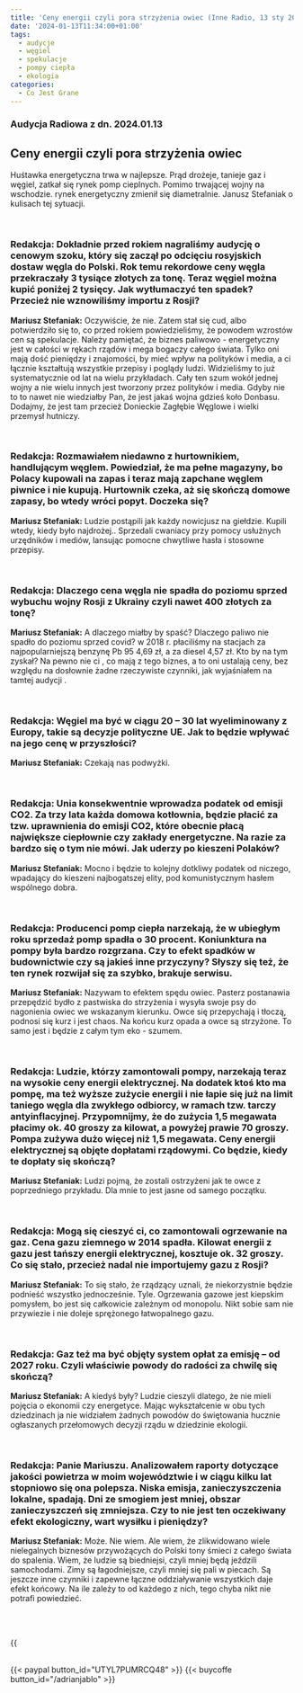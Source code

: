 ```yaml
---
title: 'Ceny energii czyli pora strzyżenia owiec (Inne Radio, 13 sty 2024)'
date: '2024-01-13T11:34:00+01:00'
tags:
  - audycje
  - węgiel
  - spekulacje
  - pompy ciepła
  - ekologia
categories:
  - Co Jest Grane
---
```

### Audycja Radiowa z dn. 2024.01.13

## Ceny energii czyli pora strzyżenia owiec

Huśtawka energetyczna trwa w najlepsze. Prąd drożeje, tanieje gaz i węgiel, zatkał się rynek pomp cieplnych. Pomimo trwającej wojny na wschodzie. rynek energetyczny zmienił się diametralnie. Janusz Stefaniak o kulisach tej sytuacji.
 
<br>
 
### Redakcja: Dokładnie przed rokiem nagraliśmy audycję o cenowym szoku, który się zaczął po odcięciu rosyjskich dostaw węgla do Polski. Rok temu rekordowe ceny węgla przekraczały 3 tysiące złotych za tonę. Teraz węgiel można kupić poniżej 2 tysięcy. Jak wytłumaczyć ten spadek? Przecież nie wznowiliśmy importu z Rosji?

**Mariusz Stefaniak:** Oczywiście, że nie. Zatem stał się cud, albo potwierdziło się to, co przed rokiem powiedzieliśmy, że powodem wzrostów cen są spekulacje. Należy pamiętać, że biznes paliwowo - energetyczny jest w całości w rękach rządów i mega bogaczy całego świata. Tylko oni mają dość pieniędzy i znajomości, by mieć wpływ na polityków i media, a ci łącznie kształtują wszystkie przepisy i poglądy ludzi. Widzieliśmy to już systematycznie od lat na wielu przykładach. Cały ten szum wokół jednej wojny a nie wielu innych jest tworzony przez polityków i media. Gdyby nie to to nawet nie wiedziałby Pan, że jest jakaś wojna gdzieś koło Donbasu. Dodajmy, że jest tam przecież Donieckie Zagłębie Węglowe i wielki przemysł hutniczy.
 
<br>
 
### Redakcja: Rozmawiałem niedawno z hurtownikiem, handlującym węglem. Powiedział, że ma pełne magazyny, bo Polacy kupowali na zapas i teraz mają zapchane węglem piwnice i nie kupują. Hurtownik czeka, aż się skończą domowe zapasy, bo wtedy wróci popyt. Doczeka się?

**Mariusz Stefaniak:** Ludzie postąpili jak każdy nowicjusz na giełdzie. Kupili wtedy, kiedy było najdrożej.. Sprzedali cwaniacy przy pomocy usłużnych urzędników i mediów, lansując pomocne chwytliwe hasła  i stosowne przepisy.
 
<br>
 
### Redakcja: Dlaczego cena węgla nie spadła do poziomu sprzed wybuchu wojny Rosji z Ukrainy czyli nawet 400 złotych za tonę?

**Mariusz Stefaniak:** A dlaczego miałby by spaść? Dlaczego paliwo nie spadło do poziomu sprzed covid? w 2018 r. płaciliśmy na stacjach za najpopularniejszą benzynę Pb 95 4,69 zł, a za diesel 4,57 zł. Kto by na tym zyskał? Na pewno nie ci , co mają z tego biznes, a to oni ustalają ceny, bez względu na dosłownie żadne rzeczywiste czynniki, jak wyjaśniałem na tamtej audycji .
 
<br>
 
### Redakcja: Węgiel ma być w ciągu 20 – 30 lat wyeliminowany z Europy, takie są decyzje polityczne UE. Jak to będzie wpływać na jego cenę w przyszłości?

**Mariusz Stefaniak:** Czekają nas podwyżki.
 
<br>
 
### Redakcja: Unia konsekwentnie wprowadza podatek od emisji CO2. Za trzy lata każda domowa kotłownia, będzie płacić za tzw. uprawnienia do emisji CO2, które obecnie płacą największe ciepłownie czy zakłady energetyczne. Na razie za bardzo się o tym nie mówi.  Jak uderzy po kieszeni Polaków?

**Mariusz Stefaniak:** Mocno i będzie to kolejny dotkliwy podatek od niczego, wpadający do kieszeni najbogatszej elity, pod komunistycznym hasłem wspólnego dobra.
 
<br>
 
### Redakcja: Producenci pomp ciepła narzekają, że w ubiegłym roku sprzedaż pomp spadła o 30 procent. Koniunktura na pompy była bardzo rozgrzana. Czy to efekt spadków w budownictwie czy są jakieś inne przyczyny? Słyszy się też, że ten rynek rozwijał się za szybko, brakuje serwisu.

**Mariusz Stefaniak:** Nazywam to efektem spędu owiec. Pasterz postanawia przepędzić bydło z pastwiska do strzyżenia i wysyła swoje psy do nagonienia owiec we wskazanym kierunku. Owce się przepychają i tłoczą, podnosi się kurz i jest chaos. Na końcu kurz opada a owce są strzyżone. To samo jest i będzie z całym tym eko - szumem.
 
<br>
 
### Redakcja: Ludzie, którzy zamontowali pompy, narzekają teraz na wysokie ceny energii elektrycznej. Na dodatek ktoś kto ma pompę, ma też wyższe zużycie energii i nie łapie się już na limit taniego węgla dla zwykłego odbiorcy, w ramach tzw. tarczy antyinflacyjnej. Przypomnijmy, że do zużycia 1,5 megawata płacimy ok. 40 groszy za kilowat, a powyżej prawie 70 groszy. Pompa zużywa dużo więcej niż 1,5 megawata. Ceny energii elektrycznej są objęte dopłatami rządowymi. Co będzie, kiedy te dopłaty się skończą?

**Mariusz Stefaniak:** Ludzi pojmą, że zostali ostrzyżeni jak te owce z poprzedniego przykładu. Dla mnie to jest jasne od samego początku.
 
<br>
 
### Redakcja: Mogą się cieszyć ci, co zamontowali ogrzewanie na gaz. Cena gazu ziemnego w 2014 spadła. Kilowat energii z gazu jest tańszy energii elektrycznej, kosztuje ok. 32 groszy. Co się stało, przecież nadal nie importujemy gazu z Rosji?

**Mariusz Stefaniak:** To się stało, że rządzący uznali, że niekorzystnie będzie podnieść wszystko jednocześnie. Tyle. Ogrzewania gazowe jest kiepskim pomysłem, bo jest się całkowicie zależnym od monopolu. Nikt sobie sam nie przywiezie i nie doleje sprężonego łatwopalnego gazu.
 
<br>
 
### Redakcja: Gaz też ma być objęty system opłat za emisję – od 2027 roku. Czyli właściwie powody do radości za chwilę się skończą?

**Mariusz Stefaniak:** A kiedyś były? Ludzie cieszyli dlatego, że nie mieli pojęcia o ekonomii czy energetyce. Mając wykształcenie w obu tych dziedzinach ja nie widziałem żadnych powodów do świętowania hucznie ogłaszanych przełomowych decyzji rządu w dziedzinie ekologii.
 
<br>
 
### Redakcja: Panie Mariuszu. Analizowałem raporty dotyczące jakości powietrza w moim województwie i w ciągu kilku lat stopniowo się ona polepsza. Niska emisja, zanieczyszczenia lokalne, spadają. Dni ze smogiem jest mniej, obszar zanieczyszczeń się zmniejsza. Czy to nie jest ten oczekiwany efekt ekologiczny, wart wysiłku i pieniędzy?

**Mariusz Stefaniak:** Może. Nie wiem. Ale wiem, że zlikwidowano wiele nielegalnych biznesów przywożących do Polski tony śmieci z całego świata do spalenia. Wiem, że ludzie są biedniejsi, czyli mniej będą jeździli samochodami. Zimy są łagodniejsze, czyli mniej się pali w piecach. Są jeszcze inne czynniki i zapewne łączne oddziaływanie wszystkich daje efekt końcowy. Na ile zależy to od każdego z nich, tego chyba nikt nie potrafi powiedzieć.


<br>
<br>

{{<audio src="audio/CJG_49_2024_01_13.mp3" caption="Zapis audycji CJG, publikowanej na łamach Innego Radia Głuchołazy w dniu 13 stycznia 2024">}}

<br>
{{< paypal button_id="UTYL7PUMRCQ48" >}}
{{< buycoffe button_id="/adrianjablo" >}}
